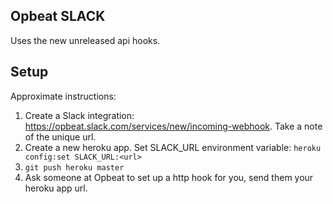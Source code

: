 Opbeat SLACK
--------------

Uses the new unreleased api hooks.

## Setup

Approximate instructions:

1. Create a Slack integration: https://opbeat.slack.com/services/new/incoming-webhook. Take a note of the unique url.
1. Create a new heroku app. Set SLACK_URL environment variable: `heroku config:set SLACK_URL:<url>`
1. `git push heroku master`
1. Ask someone at Opbeat to set up a http hook for you, send them your heroku app url.

